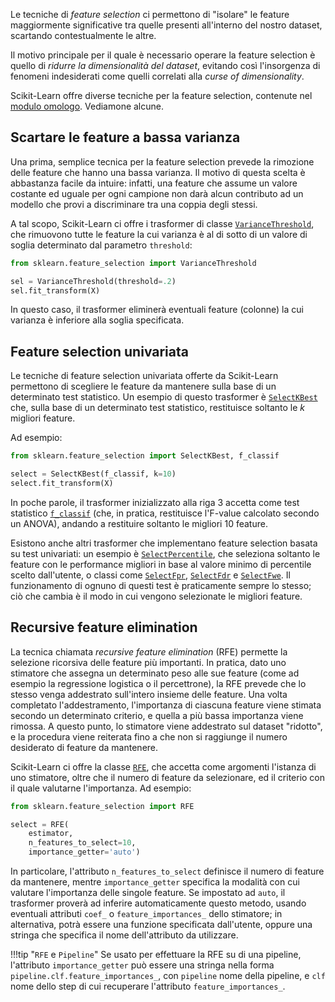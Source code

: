Le tecniche di *feature selection* ci permettono di "isolare" le feature maggiormente significative tra quelle presenti all'interno del nostro dataset, scartando contestualmente le altre.

Il motivo principale per il quale è necessario operare la feature selection è quello di *ridurre la dimensionalità del dataset*, evitando così l'insorgenza di fenomeni indesiderati come quelli correlati alla *curse of dimensionality*.

Scikit-Learn offre diverse tecniche per la feature selection, contenute nel [modulo omologo](https://scikit-learn.org/stable/modules/classes.html#module-sklearn.feature_selection). Vediamone alcune.

## Scartare le feature a bassa varianza

Una prima, semplice tecnica per la feature selection prevede la rimozione delle feature che hanno una bassa varianza. Il motivo di questa scelta è abbastanza facile da intuire: infatti, una feature che assume un valore costante ed uguale per ogni campione non darà alcun contributo ad un modello che provi a discriminare tra una coppia degli stessi.

A tal scopo, Scikit-Learn ci offre i trasformer di classe [`VarianceThreshold`](https://scikit-learn.org/stable/modules/generated/sklearn.feature_selection.VarianceThreshold.html#sklearn.feature_selection.VarianceThreshold), che rimuovono tutte le feature la cui varianza è al di sotto di un valore di soglia determinato dal parametro `threshold`:

```py
from sklearn.feature_selection import VarianceThreshold

sel = VarianceThreshold(threshold=.2)
sel.fit_transform(X)
```

In questo caso, il trasformer eliminerà eventuali feature (colonne) la cui varianza è inferiore alla soglia specificata.

## Feature selection univariata

Le tecniche di feature selection univariata offerte da Scikit-Learn permettono di scegliere le feature da mantenere sulla base di un determinato test statistico. Un esempio di questo trasformer è [`SelectKBest`](https://scikit-learn.org/stable/modules/generated/sklearn.feature_selection.SelectKBest.html#sklearn.feature_selection.SelectKBest) che, sulla base di un determinato test statistico, restituisce soltanto le $k$ migliori feature.

Ad esempio:

```py linenums="1"
from sklearn.feature_selection import SelectKBest, f_classif

select = SelectKBest(f_classif, k=10)
select.fit_transform(X)
```

In poche parole, il trasformer inizializzato alla riga 3 accetta come test statistico [`f_classif`](https://scikit-learn.org/stable/modules/generated/sklearn.feature_selection.f_classif.html#sklearn.feature_selection.f_classif) (che, in pratica, restituisce l'F-value calcolato secondo un ANOVA), andando a restituire soltanto le migliori $10$ feature.

Esistono anche altri trasformer che implementano feature selection basata su test univariati: un esempio è [`SelectPercentile`](https://scikit-learn.org/stable/modules/generated/sklearn.feature_selection.SelectPercentile.html#sklearn.feature_selection.SelectPercentile), che seleziona soltanto le feature con le performance migliori in base al valore minimo di percentile scelto dall'utente, o classi come [`SelectFpr`](https://scikit-learn.org/stable/modules/generated/sklearn.feature_selection.SelectFpr.html#sklearn.feature_selection.SelectFpr), [`SelectFdr`](https://scikit-learn.org/stable/modules/generated/sklearn.feature_selection.SelectFdr.html#sklearn.feature_selection.SelectFdr) e [`SelectFwe`](https://scikit-learn.org/stable/modules/generated/sklearn.feature_selection.SelectFwe.html#sklearn.feature_selection.SelectFwe). Il funzionamento di ognuno di questi test è praticamente sempre lo stesso; ciò che cambia è il modo in cui vengono selezionate le migliori feature.

## Recursive feature elimination

La tecnica chiamata *recursive feature elimination* (RFE) permette la selezione ricorsiva delle feature più importanti. In pratica, dato uno stimatore che assegna un determinato peso alle sue feature (come ad esempio la regressione logistica o il percettrone), la RFE prevede che lo stesso venga addestrato sull'intero insieme delle feature. Una volta completato l'addestramento, l'importanza di ciascuna feature viene stimata secondo un determinato criterio, e quella a più bassa importanza viene rimossa. A questo punto, lo stimatore viene addestrato sul dataset "ridotto", e la procedura viene reiterata fino a che non si raggiunge il numero desiderato di feature da mantenere.

Scikit-Learn ci offre la classe [`RFE`](https://scikit-learn.org/stable/modules/generated/sklearn.feature_selection.RFE.html#sklearn.feature_selection.RFE), che accetta come argomenti l'istanza di uno stimatore, oltre che il numero di feature da selezionare, ed il criterio con il quale valutarne l'importanza. Ad esempio:

```py linenums="1"
from sklearn.feature_selection import RFE

select = RFE(
    estimator,
    n_features_to_select=10,
    importance_getter='auto')
```

In particolare, l'attributo `n_features_to_select` definisce il numero di feature da mantenere, mentre `importance_getter` specifica la modalità con cui valutare l'importanza delle singole feature. Se impostato ad `auto`, il trasformer proverà ad inferire automaticamente questo metodo, usando eventuali attributi `coef_` o `feature_importances_` dello stimatore; in alternativa, potrà essere una funzione specificata dall'utente, oppure una stringa che specifica il nome dell'attributo da utilizzare.

!!!tip "`RFE` e `Pipeline`"
    Se usato per effettuare la RFE su di una pipeline, l'attributo `importance_getter` può essere una stringa nella forma `pipeline.clf.feature_importances_`, con `pipeline` nome della pipeline, e `clf` nome dello step di cui recuperare l'attributo `feature_importances_`.
